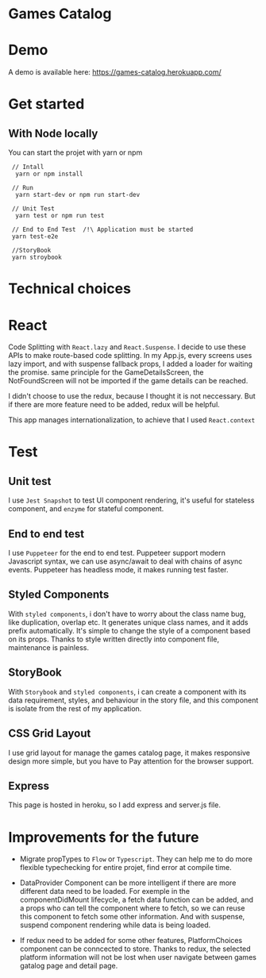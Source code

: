# Games Catalog

# Demo

A demo is available here: https://games-catalog.herokuapp.com/

# Get started

## With Node locally

You can start the projet with yarn or npm

```
 // Intall
  yarn or npm install

 // Run
  yarn start-dev or npm run start-dev

 // Unit Test
  yarn test or npm run test

 // End to End Test  /!\ Application must be started
 yarn test-e2e

 //StoryBook
 yarn stroybook
```

# Technical choices

# React

Code Splitting with `React.lazy` and `React.Suspense`.
I decide to use these APIs to make route-based code splitting. In my App.js, every screens uses lazy import, and with suspense fallback props, I added a loader for waiting the promise.
same principle for the GameDetailsScreen, the NotFoundScreen will not be imported if the game details can be reached.

I didn't choose to use the redux, because I thought it is not neccessary. But if there are more feature need to be added, redux will be helpful.

This app manages internationalization, to achieve that I used `React.context`

# Test

## Unit test

I use `Jest Snapshot` to test UI component rendering, it's useful for stateless component, and `enzyme` for stateful component.

## End to end test

I use `Puppeteer` for the end to end test. Puppeteer support modern Javascript syntax, we can use async/await to deal with chains of async events. Puppeteer has headless mode, it makes running test faster.

## Styled Components

With `styled components`, i don't have to worry about the class name bug, like duplication, overlap etc. It generates unique class names, and it adds prefix automatically. It's simple to change the style of a component based on its props. Thanks to style written directly into component file, maintenance is painless.

## StoryBook

With `Storybook` and `styled components`, i can create a component with its data requirement, styles, and behaviour in the story file, and this component is isolate from the rest of my application.

## CSS Grid Layout

I use grid layout for manage the games catalog page, it makes responsive design more simple, but you have to Pay attention for the browser support.  

## Express

This page is hosted in heroku, so I add express and server.js file.

# Improvements for the future

- Migrate propTypes to `Flow` or `Typescript`. They can help me to do more flexible typechecking for entire projet, find error at compile time.

- DataProvider Component can be more intelligent if there are more different data need to be loaded. For exemple in the componentDidMount lifecycle, a fetch data function can be added, and a props who can tell the component where to fetch, so we can reuse this component to fetch some other information. And with suspense, suspend component rendering while data is being loaded.

- If redux need to be added for some other features, PlatformChoices component can be conncected to store. Thanks to redux, the selected platform information will not be lost when user navigate between games gatalog page and detail page.